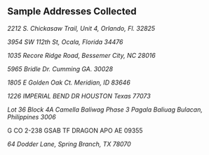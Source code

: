 ## Sample Addresses Collected

*2212 S. Chickasaw Trail, Unit 4, Orlando, Fl. 32825*

*3954 SW 112th St, Ocala, Florida 34476*

*1035 Recore Ridge Road, Bessemer City, NC 28016*

*5965 Bridle Dr. Cumming GA. 30028*

*1805 E Golden Oak Ct. Meridian, ID 83646*

*1226 IMPERIAL BEND DR HOUSTON Texas 77073*

*Lot 36 Block 4A Camella Baliwag Phase 3 Pagala Baliuag Bulacan, Philippines 3006*

G CO 2-238 GSAB
TF DRAGON
APO AE 09355

*64 Dodder Lane, Spring Branch, TX 78070*




